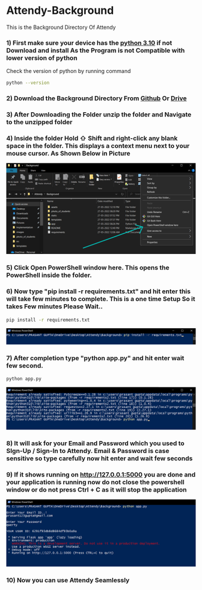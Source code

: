 # Attendy-Background
This is the Background Directory Of Attendy


### 1) First make sure your device has the [python 3.10](https://www.python.org/downloads/) if not Download and install As the Program is not Compatible with lower version of python

Check the version of python by running command

```bash
python --version
```

### 2) Download the Background Directory From [Github](https://github.com/prasantgupta52/Attendy-Background) Or [Drive](https://drive.google.com/drive/folders/1mM41dwB-6cSmdGtNPo22yY9qO00wE_fI?usp=sharing)

### 3) After Downloading the Folder unzip the folder and Navigate to the unzipped folder

### 4) Inside the folder Hold ⇧ Shift and right-click any blank space in the folder. This displays a context menu next to your mouse cursor. As Shown Below in Picture
          
![one](assets/1.png)
          
### 5) Click Open PowerShell window here. This opens the PowerShell inside the folder.

### 6) Now type "pip install -r requirements.txt" and hit enter this will take few minutes to complete. This is a one time Setup So it takes Few minutes Please Wait..

```bash
pip install -r requirements.txt
```

![two](assets/2.png)
   
### 7) After completion type "python app.py" and hit enter wait few second.

```bash
python app.py
```
          
![four](assets/4.png)
          
### 8) It will ask for your Email and Password which you used to SIgn-Up / Sign-In to Attendy. Email & Password is case sensitive so type carefully now hit enter and wait few seconds
 
### 9) If it shows running on http://127.0.0.1:5000 you are done and your application is running now do not close the powershell window or do not press Ctrl + C as it will  stop the application
         
![five](assets/5.png)

### 10) Now you can use Attendy Seamlessly